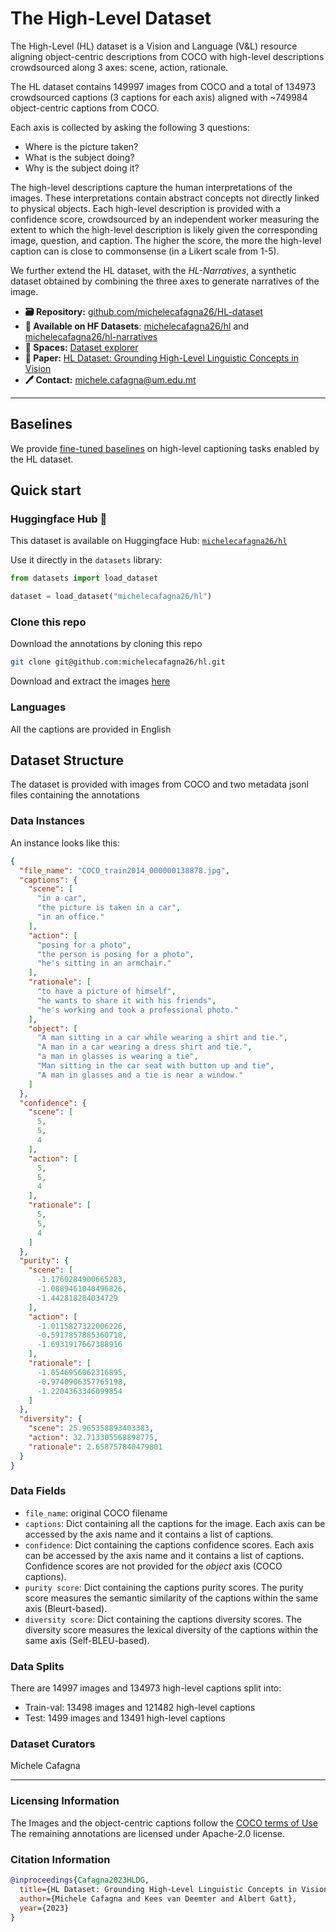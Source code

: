 # The High-Level Dataset

The High-Level (HL) dataset is a Vision and Language (V\&L) resource aligning object-centric descriptions from COCO with high-level descriptions crowdsourced along 3 axes: scene, action, rationale.

The HL dataset contains 149997 images from COCO and a total of 134973 crowdsourced captions (3 captions for each axis) aligned with ~749984 object-centric captions from COCO.

Each axis is collected by asking the following 3 questions:

- Where is the picture taken?
- What is the subject doing?
- Why is the subject doing it?

The high-level descriptions capture the human interpretations of the images. These interpretations contain abstract concepts not directly linked to physical objects. Each high-level description is provided with a confidence score, crowdsourced by an independent worker measuring the extent to which the high-level description is likely given the corresponding image, question, and caption. The higher the score, the more the high-level caption can is close to commonsense (in a Likert scale from 1-5).

We further extend the HL dataset, with the *HL-Narratives*, a synthetic dataset obtained by combining the three axes to generate narratives of the image.

- **🗃️ Repository:** [github.com/michelecafagna26/HL-dataset](https://github.com/michelecafagna26/HL-dataset)
- **🤗 Available on HF Datasets**: [michelecafagna26/hl](https://huggingface.co/datasets/michelecafagna26/hl) and [michelecafagna26/hl-narratives](https://huggingface.co/datasets/michelecafagna26/hl-narratives)
- **🧭 Spaces:** [Dataset explorer](https://huggingface.co/spaces/michelecafagna26/High-Level-Dataset-explorer)
- **📜 Paper:** [HL Dataset: Grounding High-Level Linguistic Concepts in Vision](https://arxiv.org/pdf/2302.12189.pdf)
- **🖊️ Contact:** michele.cafagna@um.edu.mt

---
## Baselines
We provide [fine-tuned baselines](https://github.com/michelecafagna26/HL-dataset/blob/main/BASELINES.md) on high-level captioning tasks enabled by the HL dataset.

## Quick start 

### Huggingface Hub 🤗

This dataset is available on Huggingface Hub: [```michelecafagna26/hl```](https://huggingface.co/datasets/michelecafagna26/hl)

Use it directly in the ```datasets``` library:

```python
from datasets import load_dataset

dataset = load_dataset("michelecafagna26/hl")
```

### Clone this repo

Download the annotations by cloning this repo

```bash
git clone git@github.com:michelecafagna26/hl.git
```

Download and extract the images [here](https://huggingface.co/datasets/michelecafagna26/hl/resolve/main/data/images.tar.gz)

### Languages

All the captions are provided in English

## Dataset Structure

The dataset is provided with images from COCO and two metadata jsonl files containing the annotations

### Data Instances

An instance looks like this:
```json
{
  "file_name": "COCO_train2014_000000138878.jpg",
  "captions": {
    "scene": [
      "in a car",
      "the picture is taken in a car",
      "in an office."
    ],
    "action": [
      "posing for a photo",
      "the person is posing for a photo",
      "he's sitting in an armchair."
    ],
    "rationale": [
      "to have a picture of himself",
      "he wants to share it with his friends",
      "he's working and took a professional photo."
    ],
    "object": [
      "A man sitting in a car while wearing a shirt and tie.",
      "A man in a car wearing a dress shirt and tie.",
      "a man in glasses is wearing a tie",
      "Man sitting in the car seat with button up and tie",
      "A man in glasses and a tie is near a window."
    ]
  },
  "confidence": {
    "scene": [
      5,
      5,
      4
    ],
    "action": [
      5,
      5,
      4
    ],
    "rationale": [
      5,
      5,
      4
    ]
  },
  "purity": {
    "scene": [
      -1.1760284900665283,
      -1.0889461040496826,
      -1.442818284034729
    ],
    "action": [
      -1.0115827322006226,
      -0.5917857885360718,
      -1.6931917667388916
    ],
    "rationale": [
      -1.0546956062316895,
      -0.9740906357765198,
      -1.2204363346099854
    ]
  },
  "diversity": {
    "scene": 25.965358893403383,
    "action": 32.713305568898775,
    "rationale": 2.658757840479801
  }
}
```

### Data Fields

- ```file_name```: original COCO filename
- ```captions```: Dict containing all the captions for the image. Each axis can be accessed by the axis name and it contains a list of captions.
- ```confidence```: Dict containing the captions confidence scores. Each axis can be accessed by the axis name and it contains a list of captions. Confidence scores are not provided for the _object_ axis (COCO captions).
- ```purity score```: Dict containing the captions purity scores. The purity score measures the semantic similarity of the captions within the same axis (Bleurt-based).
- ```diversity score```: Dict containing the captions diversity scores. The diversity score measures the lexical diversity of the captions within the same axis (Self-BLEU-based).

### Data Splits

There are 14997 images and 134973 high-level captions split into:
- Train-val: 13498 images and 121482 high-level captions
- Test: 1499 images and 13491 high-level captions

### Dataset Curators

Michele Cafagna

---

### Licensing Information

The Images and the object-centric captions follow the [COCO terms of Use](https://cocodataset.org/#termsofuse)
The remaining annotations are licensed under Apache-2.0 license.

### Citation Information

```BibTeX
@inproceedings{Cafagna2023HLDG,
  title={HL Dataset: Grounding High-Level Linguistic Concepts in Vision},
  author={Michele Cafagna and Kees van Deemter and Albert Gatt},
  year={2023}
}
```
